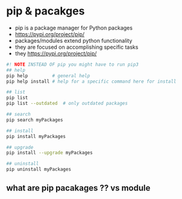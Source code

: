 # pip & pacakges
* pip is a package manager for Python packages
* https://pypi.org/project/pip/
* packages/modules extend python functionality
* they are focused on accomplishing specific tasks
* they https://pypi.org/project/pip/


```sh
#! NOTE INSTEAD OF pip you might have to run pip3
## help
pip help         # general help
pip help install # help for a specific command here for install

## list
pip list
pip list --outdated  # only outdated packages

## search
pip search myPackages

## install
pip install myPackages

## upgrade
pip install --upgrade myPackages

## uninstall
pip uninstall myPackages
```

## what are pip pacakages ?? vs module